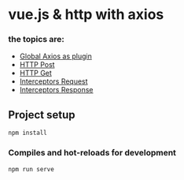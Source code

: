 # vue.js & http with axios

### the topics are:

* [Global Axios as plugin]()
* [HTTP Post]()
* [HTTP Get]()
* [Interceptors Request]()
* [Interceptors Response]()


## Project setup
```
npm install
```

### Compiles and hot-reloads for development
```
npm run serve
```

